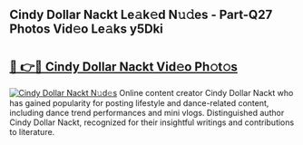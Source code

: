 ## Cindy Dollar Nackt Le𝚊k𝚎d N𝚞𝚍es - Part-Q27 Photos Vid𝚎o Le𝚊ks y5Dki

# <h2><a href="http://fb3aiy.evod.top/?m=Cindy+Dollar+Nackt">🔗 👉🔴 Cindy Dollar Nackt Vid𝚎o Ph𝚘t𝚘s</a></h2>

[![Cindy Dollar Nackt N𝚞d𝚎s](https://i.imgur.com/8V9OHl7.gif)](http://fb3aiy.evod.top/?m=Cindy+Dollar+Nackt)
Online content creator Cindy Dollar Nackt who has gained popularity for posting lifestyle and dance-related content, including dance trend performances and mini vlogs. Distinguished author Cindy Dollar Nackt, recognized for their insightful writings and contributions to literature. 

